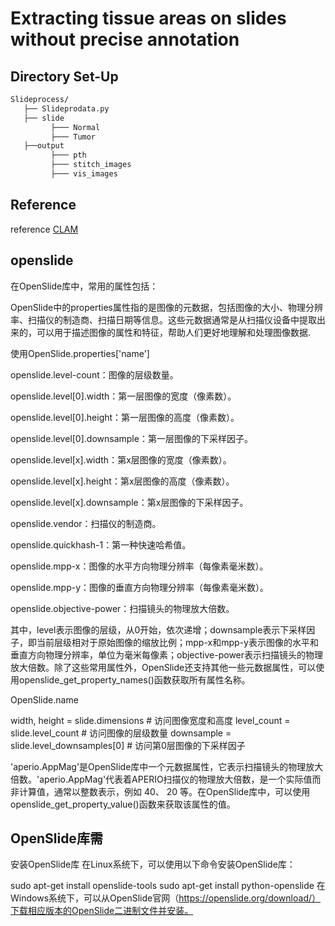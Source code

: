 # Extracting tissue areas on slides without precise annotation
##  

## Directory Set-Up

```bash
Slideprocess/
   ├── Slideprodata.py
   ├── slide
         ├─── Normal
         ├─── Tumor
   ├──output
         ├─── pth
         ├─── stitch_images
         ├─── vis_images
```

## Reference
reference [CLAM](https://github.com/mahmoodlab/CLAM)



## openslide
在OpenSlide库中，常用的属性包括：

OpenSlide中的properties属性指的是图像的元数据，包括图像的大小、物理分辨率、扫描仪的制造商、扫描日期等信息。这些元数据通常是从扫描仪设备中提取出来的，可以用于描述图像的属性和特征，帮助人们更好地理解和处理图像数据.

使用OpenSlide.properties['name']

openslide.level-count：图像的层级数量。

openslide.level[0].width：第一层图像的宽度（像素数）。

openslide.level[0].height：第一层图像的高度（像素数）。

openslide.level[0].downsample：第一层图像的下采样因子。

openslide.level[x].width：第x层图像的宽度（像素数）。

openslide.level[x].height：第x层图像的高度（像素数）。

openslide.level[x].downsample：第x层图像的下采样因子。

openslide.vendor：扫描仪的制造商。

openslide.quickhash-1：第一种快速哈希值。

openslide.mpp-x：图像的水平方向物理分辨率（每像素毫米数）。

openslide.mpp-y：图像的垂直方向物理分辨率（每像素毫米数）。

openslide.objective-power：扫描镜头的物理放大倍数。

其中，level表示图像的层级，从0开始，依次递增；downsample表示下采样因子，即当前层级相对于原始图像的缩放比例；mpp-x和mpp-y表示图像的水平和垂直方向物理分辨率，单位为毫米每像素；objective-power表示扫描镜头的物理放大倍数。除了这些常用属性外，OpenSlide还支持其他一些元数据属性，可以使用openslide_get_property_names()函数获取所有属性名称。

OpenSlide.name

width, height = slide.dimensions # 访问图像宽度和高度
level_count = slide.level_count # 访问图像的层级数量
downsample = slide.level_downsamples[0] # 访问第0层图像的下采样因子

'aperio.AppMag'是OpenSlide库中一个元数据属性，它表示扫描镜头的物理放大倍数。'aperio.AppMag'代表着APERIO扫描仪的物理放大倍数，是一个实际值而非计算值，通常以整数表示，例如 40、 20 等。在OpenSlide库中，可以使用openslide_get_property_value()函数来获取该属性的值。

## OpenSlide库需

安装OpenSlide库
在Linux系统下，可以使用以下命令安装OpenSlide库：


sudo apt-get install openslide-tools
sudo apt-get install python-openslide
在Windows系统下，可以从OpenSlide官网（https://openslide.org/download/）下载相应版本的OpenSlide二进制文件并安装。
